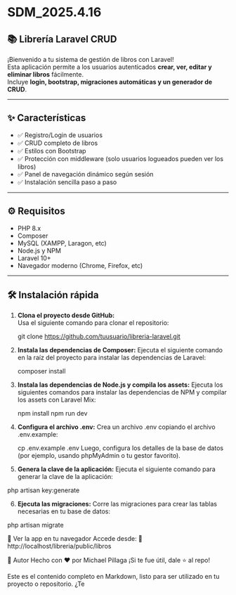 # SDM_2025.4.16
## 📚 Librería Laravel CRUD

¡Bienvenido a tu sistema de gestión de libros con Laravel!  
Esta aplicación permite a los usuarios autenticados **crear, ver, editar y eliminar libros** fácilmente.  
Incluye **login, bootstrap, migraciones automáticas y un generador de CRUD**.

---

## ✨ Características

- ✅ Registro/Login de usuarios  
- ✅ CRUD completo de libros  
- ✅ Estilos con Bootstrap  
- ✅ Protección con middleware (solo usuarios logueados pueden ver los libros)  
- ✅ Panel de navegación dinámico según sesión  
- ✅ Instalación sencilla paso a paso

---

## ⚙️ Requisitos

- PHP 8.x  
- Composer  
- MySQL (XAMPP, Laragon, etc)  
- Node.js y NPM  
- Laravel 10+  
- Navegador moderno (Chrome, Firefox, etc)

---

## 🛠️ Instalación rápida

1. **Clona el proyecto desde GitHub:**  
   Usa el siguiente comando para clonar el repositorio:  
   
   git clone https://github.com/tuusuario/libreria-laravel.git

2. **Instala las dependencias de Composer:** 
    Ejecuta el siguiente comando en la raíz del proyecto para instalar las dependencias de Laravel:

   composer install

3. **Instala las dependencias de Node.js y compila los assets:**
    Ejecuta los siguientes comandos para instalar las dependencias de NPM y compilar los assets con Laravel Mix:

   npm install
   npm run dev

4. **Configura el archivo .env:**
    Crea un archivo .env copiando el archivo .env.example:

   cp .env.example .env
  Luego, configura los detalles de la base de datos (por ejemplo, usando phpMyAdmin o tu gestor favorito).

5. **Genera la clave de la aplicación:**
  Ejecuta el siguiente comando para generar la clave de la aplicación:

  php artisan key:generate

6. **Ejecuta las migraciones:**
  Corre las migraciones para crear las tablas necesarias en tu base de datos:

  php artisan migrate


👀 Ver la app en tu navegador
Accede desde:
📍 http://localhost/libreria/public/libros

🙌 Autor
Hecho con ❤️ por Michael Pillaga
¡Si te fue útil, dale ⭐ al repo!



Este es el contenido completo en Markdown, listo para ser utilizado en tu proyecto o repositorio. ¿Te 
